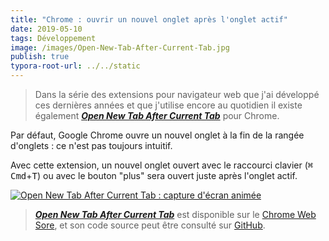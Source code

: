 ```yaml
---
title: "Chrome : ouvrir un nouvel onglet après l'onglet actif"
date: 2019-05-10
tags: Développement
image: /images/Open-New-Tab-After-Current-Tab.jpg
publish: true
typora-root-url: ../../static
---
```


> Dans la série des extensions pour navigateur web que j'ai développé ces dernières années et que j'utilise encore au quotidien il existe également [***Open New Tab After Current Tab***](<https://chrome.google.com/webstore/detail/open-new-tab-after-curren/mmcgnaachjapbbchcpjihhgjhpfcnoan>) pour Chrome.

Par défaut, Google Chrome ouvre un nouvel onglet à la fin de la rangée d'onglets : ce n'est pas toujours intuitif.

Avec cette extension, un nouvel onglet ouvert avec le raccourci clavier (<kbd>⌘ Cmd</kbd>+<kbd>T</kbd>) ou avec le bouton "plus" sera ouvert juste après l'onglet actif.

[![Open New Tab After Current Tab : capture d'écran animée](/images/Open-New-Tab-After-Current-Tab.gif)](https://chrome.google.com/webstore/detail/open-new-tab-after-curren/mmcgnaachjapbbchcpjihhgjhpfcnoan)

> [***Open New Tab After Current Tab***](<https://github.com/Narno/Open-New-Tab-After-Current-Tab#open-new-tab-after-current-tab>) est disponible sur le [Chrome Web Sore](https://chrome.google.com/webstore/detail/open-new-tab-after-curren/mmcgnaachjapbbchcpjihhgjhpfcnoan), et son code source peut être consulté sur [GitHub](https://github.com/Narno/Open-New-Tab-After-Current-Tab).

